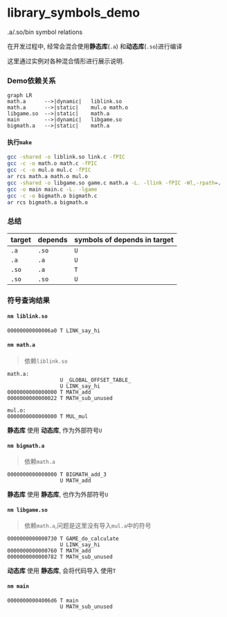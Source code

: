 # library_symbols_demo
.a/.so/bin symbol relations

在开发过程中, 经常会混合使用**静态库**(`.a`) 和**动态库**(`.so`)进行编译

这里通过实例对各种混合情形进行展示说明. 

### Demo依赖关系
```
graph LR
math.a      -->|dynamic|   liblink.so
math.a      -->|static|    mul.o math.o
libgame.so  -->|static|    math.a
main        -->|dynamic|   libgame.so
bigmath.a   -->|static|    math.a
```
#### 执行`make`
```bash
gcc -shared -o liblink.so link.c -fPIC
gcc -c -o math.o math.c -fPIC
gcc -c -o mul.o mul.c -fPIC
ar rcs math.a math.o mul.o
gcc -shared -o libgame.so game.c math.a -L. -llink -fPIC -Wl,-rpath=.
gcc -o main main.c -L. -lgame
gcc -c -o bigmath.o bigmath.c
ar rcs bigmath.a bigmath.o
```

### 总结

target|depends|symbols of depends in target
------|-------|-----
`.a`|`.so`|`U`
`.a`|`.a`|`U`
`.so`|`.a`|`T`
`.so`|`.so`|`U`

### 符号查询结果

#### `nm liblink.so`
```
00000000000006a0 T LINK_say_hi
```

#### `nm math.a`
> 依赖`liblink.so`
```
math.a:
                 U _GLOBAL_OFFSET_TABLE_
                 U LINK_say_hi
0000000000000000 T MATH_add
0000000000000022 T MATH_sub_unused

mul.o:
0000000000000000 T MUL_mul
```
**静态库** 使用 **动态库**, 作为外部符号`U`


#### `nm bigmath.a`
> 依赖`math.a`
```
0000000000000000 T BIGMATH_add_3
                 U MATH_add
```
**静态库** 使用 **静态库**, 也作为外部符号`U`

#### `nm libgame.so`
> 依赖`math.a`,问题是这里没有导入`mul.a`中的符号
 
```
0000000000000730 T GAME_do_calculate
                 U LINK_say_hi
0000000000000760 T MATH_add
0000000000000782 T MATH_sub_unused
```
**动态库** 使用 **静态库**,  会将代码导入 使用`T`

#### `nm main`
```
00000000004006d6 T main
                 U MATH_sub_unused
```
